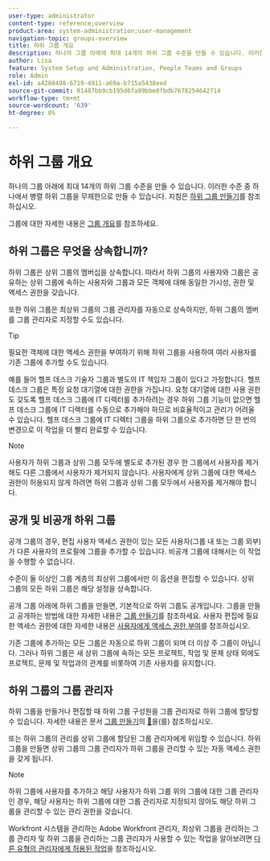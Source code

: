 ```yaml
---
user-type: administrator
content-type: reference;overview
product-area: system-administration;user-management
navigation-topic: groups-overview
title: 하위 그룹 개요
description: 하나의 그룹 아래에 최대 14개의 하위 그룹 수준을 만들 수 있습니다. 이러한 수준 중 하나에서 병렬 하위 그룹을 무제한으로 만들 수 있습니다.
author: Lisa
feature: System Setup and Administration, People Teams and Groups
role: Admin
exl-id: a4280498-6719-4911-a69a-b715a5438eed
source-git-commit: 01487bb9cb195d6fa89bbe0fbdb7678254642714
workflow-type: tm+mt
source-wordcount: '639'
ht-degree: 0%

---
```


# 하위 그룹 개요

하나의 그룹 아래에 최대 14개의 하위 그룹 수준을 만들 수 있습니다. 이러한 수준 중 하나에서 병렬 하위 그룹을 무제한으로 만들 수 있습니다. 지침은 [하위 그룹 만들기](../../../administration-and-setup/manage-groups/create-and-manage-subgroups/create-a-subgroup.md)를 참조하십시오.

그룹에 대한 자세한 내용은 [그룹 개요](../../../administration-and-setup/manage-groups/groups-overview/groups.md)를 참조하세요.

## 하위 그룹은 무엇을 상속합니까?

하위 그룹은 상위 그룹의 멤버십을 상속합니다. 따라서 하위 그룹의 사용자와 그룹은 공유하는 상위 그룹에 속하는 사용자와 그룹과 모든 객체에 대해 동일한 가시성, 권한 및 액세스 권한을 갖습니다.

또한 하위 그룹은 최상위 그룹의 그룹 관리자를 자동으로 상속하지만, 하위 그룹의 멤버를 그룹 관리자로 지정할 수도 있습니다.

>[!TIP]
>
>필요한 객체에 대한 액세스 권한을 부여하기 위해 하위 그룹을 사용하여 여러 사용자를 기존 그룹에 추가할 수도 있습니다.
>
>예를 들어 헬프 데스크 기술자 그룹과 별도의 IT 책임자 그룹이 있다고 가정합니다. 헬프 데스크 그룹은 특정 요청 대기열에 대한 권한을 가집니다. 요청 대기열에 대한 사용 권한도 갖도록 헬프 데스크 그룹에 IT 디렉터를 추가하려는 경우 하위 그룹 기능이 없으면 헬프 데스크 그룹에 IT 디렉터를 수동으로 추가해야 하므로 비효율적이고 관리가 어려울 수 있습니다. 헬프 데스크 그룹에 IT 디렉터 그룹을 하위 그룹으로 추가하면 단 한 번의 변경으로 이 작업을 더 빨리 완료할 수 있습니다.

>[!NOTE]
>
>사용자가 하위 그룹과 상위 그룹 모두에 별도로 추가된 경우 한 그룹에서 사용자를 제거해도 다른 그룹에서 사용자가 제거되지 않습니다. 사용자에게 상위 그룹에 대한 액세스 권한이 허용되지 않게 하려면 하위 그룹과 상위 그룹 모두에서 사용자를 제거해야 합니다.

## 공개 및 비공개 하위 그룹

공개 그룹의 경우, 편집 사용자 액세스 권한이 있는 모든 사용자(그룹 내 또는 그룹 외부)가 다른 사용자의 프로필에 그룹을 추가할 수 있습니다. 비공개 그룹에 대해서는 이 작업을 수행할 수 없습니다.

수준이 둘 이상인 그룹 계층의 최상위 그룹에서만 이 옵션을 편집할 수 있습니다. 상위 그룹의 모든 하위 그룹은 해당 설정을 상속합니다.

공개 그룹 아래에 하위 그룹을 만들면, 기본적으로 하위 그룹도 공개입니다. 그룹을 만들고 공개하는 방법에 대한 자세한 내용은 [그룹 만들기](../../../administration-and-setup/manage-groups/create-and-manage-groups/create-a-group.md)를 참조하세요. 사용자 편집에 필요한 액세스 권한에 대한 자세한 내용은 [사용자에게 액세스 권한 부여](../../../administration-and-setup/add-users/configure-and-grant-access/grant-access-other-users.md)를 참조하십시오.

기존 그룹에 추가하는 모든 그룹은 자동으로 하위 그룹이 되며 더 이상 주 그룹이 아닙니다. 그러나 하위 그룹은 새 상위 그룹에 속하는 모든 프로젝트, 작업 및 문제 상태 외에도 프로젝트, 문제 및 작업과의 관계를 비롯하여 기존 사용자를 유지합니다.

## 하위 그룹의 그룹 관리자

<!--
Group Admins of a subgroup can't manage statuses or project preferences of the subgroup YET (Sprint 22/Oct 28, 2020)</p>
-->

하위 그룹을 만들거나 편집할 때 하위 그룹 구성원을 그룹 관리자로 하위 그룹에 할당할 수 있습니다. 자세한 내용은 문서 [그룹 만들기](../../../administration-and-setup/manage-groups/create-and-manage-groups/create-a-group.md)의 [&#128279;](../../../administration-and-setup/manage-groups/create-and-manage-groups/create-a-group.md#create)을(를) 참조하십시오.

또는 하위 그룹의 관리를 상위 그룹에 할당된 그룹 관리자에게 위임할 수 있습니다. 하위 그룹을 만들면 상위 그룹의 그룹 관리자가 하위 그룹을 관리할 수 있는 자동 액세스 권한을 갖게 됩니다.

>[!NOTE]
>
>하위 그룹에 사용자를 추가하고 해당 사용자가 하위 그룹 위의 그룹에 대한 그룹 관리자인 경우, 해당 사용자는 하위 그룹에 대한 그룹 관리자로 지정되지 않아도 해당 하위 그룹을 관리할 수 있는 관리 권한을 갖습니다.

Workfront 시스템을 관리하는 Adobe Workfront 관리자, 최상위 그룹을 관리하는 그룹 관리자 및 하위 그룹을 관리하는 그룹 관리자가 사용할 수 있는 작업을 알아보려면 [다른 유형의 관리자에게 허용된 작업](../../../administration-and-setup/manage-groups/group-roles/group-actions-allowed-different-types-admins.md)을 참조하십시오.
